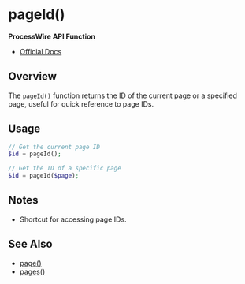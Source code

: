 # pageId()

**ProcessWire API Function**

- [Official Docs](https://processwire.com/api/ref/pageid/)

## Overview

The `pageId()` function returns the ID of the current page or a specified page, useful for quick reference to page IDs.

## Usage

```php
// Get the current page ID
$id = pageId();

// Get the ID of a specific page
$id = pageId($page);
```

## Notes
- Shortcut for accessing page IDs.

## See Also
- [page()](./page-function.md)
- [pages()](./pages-function.md)
